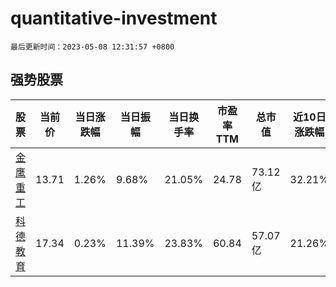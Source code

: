 # quantitative-investment

`最后更新时间：2023-05-08 12:31:57 +0800`

## 强势股票

|股票|当前价|当日涨跌幅|当日振幅|当日换手率|市盈率TTM|总市值|近10日涨跌幅|
|----|----|----|----|----|----|----|----|
|[金鹰重工](https://xueqiu.com/S/SZ301048)|13.71|1.26%|9.68%|21.05%|24.78|73.12亿|32.21%|
|[科德教育](https://xueqiu.com/S/SZ300192)|17.34|0.23%|11.39%|23.83%|60.84|57.07亿|21.26%|
